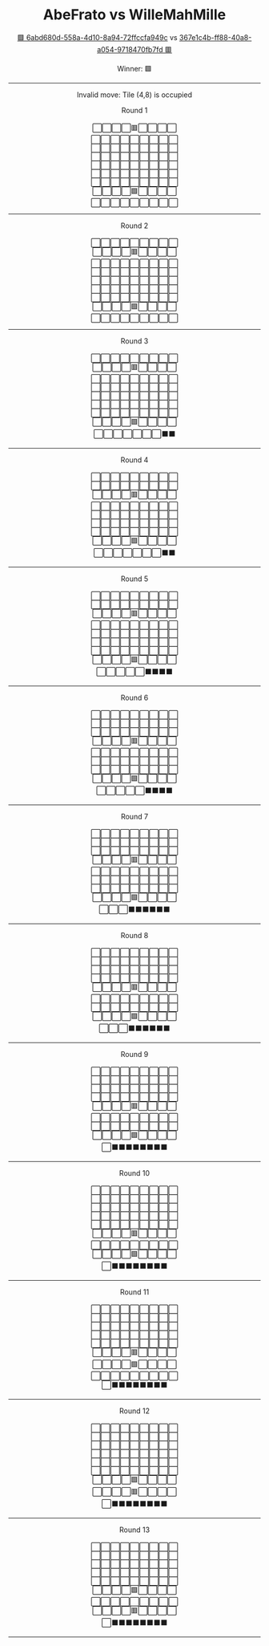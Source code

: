 <div align="center"><h1>AbeFrato vs WilleMahMille</h1><p><a href="https://github.com/Hampfh/Hampfh/issues/69">🟩 6abd680d-558a-4d10-8a94-72ffccfa949c</a> vs <a href="https://github.com/Hampfh/Hampfh/issues/53">367e1c4b-ff88-40a8-a054-9718470fb7fd 🟥</a></p>
<p>Winner: 🟩</p></div>

---
<div align="center"><p>Invalid move: Tile (4,8) is occupied</p></div>

<div align="center">Round 1</div><br/>
<div align="center">
⬜️⬜️⬜️⬜️🟥⬜️⬜️⬜️⬜️<br>⬜️⬜️⬜️⬜️⬜️⬜️⬜️⬜️⬜️<br>⬜️⬜️⬜️⬜️⬜️⬜️⬜️⬜️⬜️<br>⬜️⬜️⬜️⬜️⬜️⬜️⬜️⬜️⬜️<br>⬜️⬜️⬜️⬜️⬜️⬜️⬜️⬜️⬜️<br>⬜️⬜️⬜️⬜️⬜️⬜️⬜️⬜️⬜️<br>⬜️⬜️⬜️⬜️⬜️⬜️⬜️⬜️⬜️<br>⬜️⬜️⬜️⬜️🟩⬜️⬜️⬜️⬜️<br>⬜️⬜️⬜️⬜️⬜️⬜️⬜️⬜️⬜️<br></div>

---

<div align="center">Round 2</div><br/>
<div align="center">
⬜️⬜️⬜️⬜️⬜️⬜️⬜️⬜️⬜️<br>⬜️⬜️⬜️⬜️🟥⬜️⬜️⬜️⬜️<br>⬜️⬜️⬜️⬜️⬜️⬜️⬜️⬜️⬜️<br>⬜️⬜️⬜️⬜️⬜️⬜️⬜️⬜️⬜️<br>⬜️⬜️⬜️⬜️⬜️⬜️⬜️⬜️⬜️<br>⬜️⬜️⬜️⬜️⬜️⬜️⬜️⬜️⬜️<br>⬜️⬜️⬜️⬜️⬜️⬜️⬜️⬜️⬜️<br>⬜️⬜️⬜️⬜️🟩⬜️⬜️⬜️⬜️<br>⬜️⬜️⬜️⬜️⬜️⬜️⬜️⬜️⬜️<br></div>

---

<div align="center">Round 3</div><br/>
<div align="center">
⬜️⬜️⬜️⬜️⬜️⬜️⬜️⬜️⬜️<br>⬜️⬜️⬜️⬜️🟥⬜️⬜️⬜️⬜️<br>⬜️⬜️⬜️⬜️⬜️⬜️⬜️⬜️⬜️<br>⬜️⬜️⬜️⬜️⬜️⬜️⬜️⬜️⬜️<br>⬜️⬜️⬜️⬜️⬜️⬜️⬜️⬜️⬜️<br>⬜️⬜️⬜️⬜️⬜️⬜️⬜️⬜️⬜️<br>⬜️⬜️⬜️⬜️⬜️⬜️⬜️⬜️⬜️<br>⬜️⬜️⬜️⬜️🟩⬜️⬜️⬜️⬜️<br>⬜️⬜️⬜️⬜️⬜️⬜️⬜️⬛️⬛️<br></div>

---

<div align="center">Round 4</div><br/>
<div align="center">
⬜️⬜️⬜️⬜️⬜️⬜️⬜️⬜️⬜️<br>⬜️⬜️⬜️⬜️⬜️⬜️⬜️⬜️⬜️<br>⬜️⬜️⬜️⬜️🟥⬜️⬜️⬜️⬜️<br>⬜️⬜️⬜️⬜️⬜️⬜️⬜️⬜️⬜️<br>⬜️⬜️⬜️⬜️⬜️⬜️⬜️⬜️⬜️<br>⬜️⬜️⬜️⬜️⬜️⬜️⬜️⬜️⬜️<br>⬜️⬜️⬜️⬜️⬜️⬜️⬜️⬜️⬜️<br>⬜️⬜️⬜️⬜️🟩⬜️⬜️⬜️⬜️<br>⬜️⬜️⬜️⬜️⬜️⬜️⬜️⬛️⬛️<br></div>

---

<div align="center">Round 5</div><br/>
<div align="center">
⬜️⬜️⬜️⬜️⬜️⬜️⬜️⬜️⬜️<br>⬜️⬜️⬜️⬜️⬜️⬜️⬜️⬜️⬜️<br>⬜️⬜️⬜️⬜️🟥⬜️⬜️⬜️⬜️<br>⬜️⬜️⬜️⬜️⬜️⬜️⬜️⬜️⬜️<br>⬜️⬜️⬜️⬜️⬜️⬜️⬜️⬜️⬜️<br>⬜️⬜️⬜️⬜️⬜️⬜️⬜️⬜️⬜️<br>⬜️⬜️⬜️⬜️⬜️⬜️⬜️⬜️⬜️<br>⬜️⬜️⬜️⬜️🟩⬜️⬜️⬜️⬜️<br>⬜️⬜️⬜️⬜️⬜️⬛️⬛️⬛️⬛️<br></div>

---

<div align="center">Round 6</div><br/>
<div align="center">
⬜️⬜️⬜️⬜️⬜️⬜️⬜️⬜️⬜️<br>⬜️⬜️⬜️⬜️⬜️⬜️⬜️⬜️⬜️<br>⬜️⬜️⬜️⬜️⬜️⬜️⬜️⬜️⬜️<br>⬜️⬜️⬜️⬜️🟥⬜️⬜️⬜️⬜️<br>⬜️⬜️⬜️⬜️⬜️⬜️⬜️⬜️⬜️<br>⬜️⬜️⬜️⬜️⬜️⬜️⬜️⬜️⬜️<br>⬜️⬜️⬜️⬜️⬜️⬜️⬜️⬜️⬜️<br>⬜️⬜️⬜️⬜️🟩⬜️⬜️⬜️⬜️<br>⬜️⬜️⬜️⬜️⬜️⬛️⬛️⬛️⬛️<br></div>

---

<div align="center">Round 7</div><br/>
<div align="center">
⬜️⬜️⬜️⬜️⬜️⬜️⬜️⬜️⬜️<br>⬜️⬜️⬜️⬜️⬜️⬜️⬜️⬜️⬜️<br>⬜️⬜️⬜️⬜️⬜️⬜️⬜️⬜️⬜️<br>⬜️⬜️⬜️⬜️🟥⬜️⬜️⬜️⬜️<br>⬜️⬜️⬜️⬜️⬜️⬜️⬜️⬜️⬜️<br>⬜️⬜️⬜️⬜️⬜️⬜️⬜️⬜️⬜️<br>⬜️⬜️⬜️⬜️⬜️⬜️⬜️⬜️⬜️<br>⬜️⬜️⬜️⬜️🟩⬜️⬜️⬜️⬜️<br>⬜️⬜️⬜️⬛️⬛️⬛️⬛️⬛️⬛️<br></div>

---

<div align="center">Round 8</div><br/>
<div align="center">
⬜️⬜️⬜️⬜️⬜️⬜️⬜️⬜️⬜️<br>⬜️⬜️⬜️⬜️⬜️⬜️⬜️⬜️⬜️<br>⬜️⬜️⬜️⬜️⬜️⬜️⬜️⬜️⬜️<br>⬜️⬜️⬜️⬜️⬜️⬜️⬜️⬜️⬜️<br>⬜️⬜️⬜️⬜️🟥⬜️⬜️⬜️⬜️<br>⬜️⬜️⬜️⬜️⬜️⬜️⬜️⬜️⬜️<br>⬜️⬜️⬜️⬜️⬜️⬜️⬜️⬜️⬜️<br>⬜️⬜️⬜️⬜️🟩⬜️⬜️⬜️⬜️<br>⬜️⬜️⬜️⬛️⬛️⬛️⬛️⬛️⬛️<br></div>

---

<div align="center">Round 9</div><br/>
<div align="center">
⬜️⬜️⬜️⬜️⬜️⬜️⬜️⬜️⬜️<br>⬜️⬜️⬜️⬜️⬜️⬜️⬜️⬜️⬜️<br>⬜️⬜️⬜️⬜️⬜️⬜️⬜️⬜️⬜️<br>⬜️⬜️⬜️⬜️⬜️⬜️⬜️⬜️⬜️<br>⬜️⬜️⬜️⬜️🟥⬜️⬜️⬜️⬜️<br>⬜️⬜️⬜️⬜️⬜️⬜️⬜️⬜️⬜️<br>⬜️⬜️⬜️⬜️⬜️⬜️⬜️⬜️⬜️<br>⬜️⬜️⬜️⬜️🟩⬜️⬜️⬜️⬜️<br>⬜️⬛️⬛️⬛️⬛️⬛️⬛️⬛️⬛️<br></div>

---

<div align="center">Round 10</div><br/>
<div align="center">
⬜️⬜️⬜️⬜️⬜️⬜️⬜️⬜️⬜️<br>⬜️⬜️⬜️⬜️⬜️⬜️⬜️⬜️⬜️<br>⬜️⬜️⬜️⬜️⬜️⬜️⬜️⬜️⬜️<br>⬜️⬜️⬜️⬜️⬜️⬜️⬜️⬜️⬜️<br>⬜️⬜️⬜️⬜️⬜️⬜️⬜️⬜️⬜️<br>⬜️⬜️⬜️⬜️🟥⬜️⬜️⬜️⬜️<br>⬜️⬜️⬜️⬜️⬜️⬜️⬜️⬜️⬜️<br>⬜️⬜️⬜️⬜️🟩⬜️⬜️⬜️⬜️<br>⬜️⬛️⬛️⬛️⬛️⬛️⬛️⬛️⬛️<br></div>

---

<div align="center">Round 11</div><br/>
<div align="center">
⬜️⬜️⬜️⬜️⬜️⬜️⬜️⬜️⬜️<br>⬜️⬜️⬜️⬜️⬜️⬜️⬜️⬜️⬜️<br>⬜️⬜️⬜️⬜️⬜️⬜️⬜️⬜️⬜️<br>⬜️⬜️⬜️⬜️⬜️⬜️⬜️⬜️⬜️<br>⬜️⬜️⬜️⬜️⬜️⬜️⬜️⬜️⬜️<br>⬜️⬜️⬜️⬜️🟥⬜️⬜️⬜️⬜️<br>⬜️⬜️⬜️⬜️🟩⬜️⬜️⬜️⬜️<br>⬜️⬜️⬜️⬜️⬜️⬜️⬜️⬜️⬜️<br>⬜️⬛️⬛️⬛️⬛️⬛️⬛️⬛️⬛️<br></div>

---

<div align="center">Round 12</div><br/>
<div align="center">
⬜️⬜️⬜️⬜️⬜️⬜️⬜️⬜️⬜️<br>⬜️⬜️⬜️⬜️⬜️⬜️⬜️⬜️⬜️<br>⬜️⬜️⬜️⬜️⬜️⬜️⬜️⬜️⬜️<br>⬜️⬜️⬜️⬜️⬜️⬜️⬜️⬜️⬜️<br>⬜️⬜️⬜️⬜️⬜️⬜️⬜️⬜️⬜️<br>⬜️⬜️⬜️⬜️⬜️⬜️⬜️⬜️⬜️<br>⬜️⬜️⬜️⬜️🟩⬜️⬜️⬜️⬜️<br>⬜️⬜️⬜️⬜️🟥⬜️⬜️⬜️⬜️<br>⬜️⬛️⬛️⬛️⬛️⬛️⬛️⬛️⬛️<br></div>

---

<div align="center">Round 13</div><br/>
<div align="center">
⬜️⬜️⬜️⬜️⬜️⬜️⬜️⬜️⬜️<br>⬜️⬜️⬜️⬜️⬜️⬜️⬜️⬜️⬜️<br>⬜️⬜️⬜️⬜️⬜️⬜️⬜️⬜️⬜️<br>⬜️⬜️⬜️⬜️⬜️⬜️⬜️⬜️⬜️<br>⬜️⬜️⬜️⬜️⬜️⬜️⬜️⬜️⬜️<br>⬜️⬜️⬜️⬜️🟩⬜️⬜️⬜️⬜️<br>⬜️⬜️⬜️⬜️⬜️⬜️⬜️⬜️⬜️<br>⬜️⬜️⬜️⬜️🟥⬜️⬜️⬜️⬜️<br>⬜️⬛️⬛️⬛️⬛️⬛️⬛️⬛️⬛️<br></div>

---

